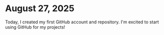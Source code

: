 # August 27, 2025
Today, I created my first GitHub account and repository. I'm excited to start using GitHub for my projects!
